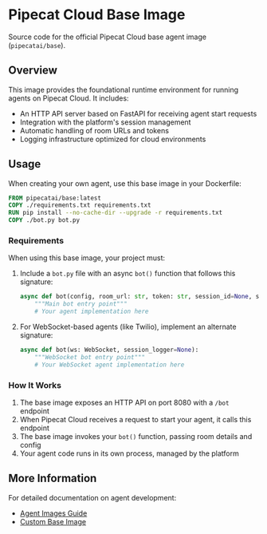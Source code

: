# Pipecat Cloud Base Image

Source code for the official Pipecat Cloud base agent image (`pipecatai/base`).

## Overview

This image provides the foundational runtime environment for running agents on Pipecat Cloud. It includes:

- An HTTP API server based on FastAPI for receiving agent start requests
- Integration with the platform's session management
- Automatic handling of room URLs and tokens
- Logging infrastructure optimized for cloud environments

## Usage

When creating your own agent, use this base image in your Dockerfile:

```Dockerfile
FROM pipecatai/base:latest
COPY ./requirements.txt requirements.txt
RUN pip install --no-cache-dir --upgrade -r requirements.txt
COPY ./bot.py bot.py
```

### Requirements

When using this base image, your project must:

1. Include a `bot.py` file with an async `bot()` function that follows this signature:

   ```python
   async def bot(config, room_url: str, token: str, session_id=None, session_logger=None):
       """Main bot entry point"""
       # Your agent implementation here
   ```

2. For WebSocket-based agents (like Twilio), implement an alternate signature:
   ```python
   async def bot(ws: WebSocket, session_logger=None):
       """WebSocket bot entry point"""
       # Your WebSocket agent implementation here
   ```

### How It Works

1. The base image exposes an HTTP API on port 8080 with a `/bot` endpoint
2. When Pipecat Cloud receives a request to start your agent, it calls this endpoint
3. The base image invokes your `bot()` function, passing room details and config
4. Your agent code runs in its own process, managed by the platform

## More Information

For detailed documentation on agent development:

- [Agent Images Guide](https://docs.pipecat.daily.co/agents/agent-images)
- [Custom Base Image](https://docs.pipecat.daily.co/agents/agent-images#using-a-custom-image)
